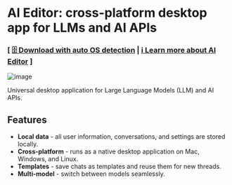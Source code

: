 # AI Editor: cross-platform desktop app for LLMs and AI APIs

### [ [🗄️ Download with auto OS detection](https://AppBaza.github.io/AIEditorApp/download.html) | [ℹ️ Learn more about AI Editor](https://www.appbaza.com/aieditor) ]

![image](https://github.com/AppBaza/AIEditorApp/assets/907606/c6037537-7454-45fc-8421-95cbe6d637e4)

Universal desktop application for Large Language Models (LLM) and AI APIs.

## Features

* **Local data** - all user information, conversations, and settings are stored locally.
* **Cross-platform** - runs as a native desktop application on Mac, Windows, and Linux.
* **Templates** - save chats as templates and reuse them for new threads.
* **Multi-model** - switch between models seamlessly.
